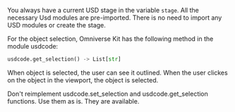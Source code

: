 You always have a current USD stage in the variable `stage`. All the necessary Usd modules are pre-imported. There is no need to import any USD modules or create the stage.

For the object selection, Omniverse Kit has the following method in the module usdcode:

```python
usdcode.get_selection() -> List[str]
```

When object is selected, the user can see it outlined. When the user clickes on the object in the viewport, the object is selected.

Don't reimplement usdcode.set_selection and usdcode.get_selection functions. Use them as is. They are available.
